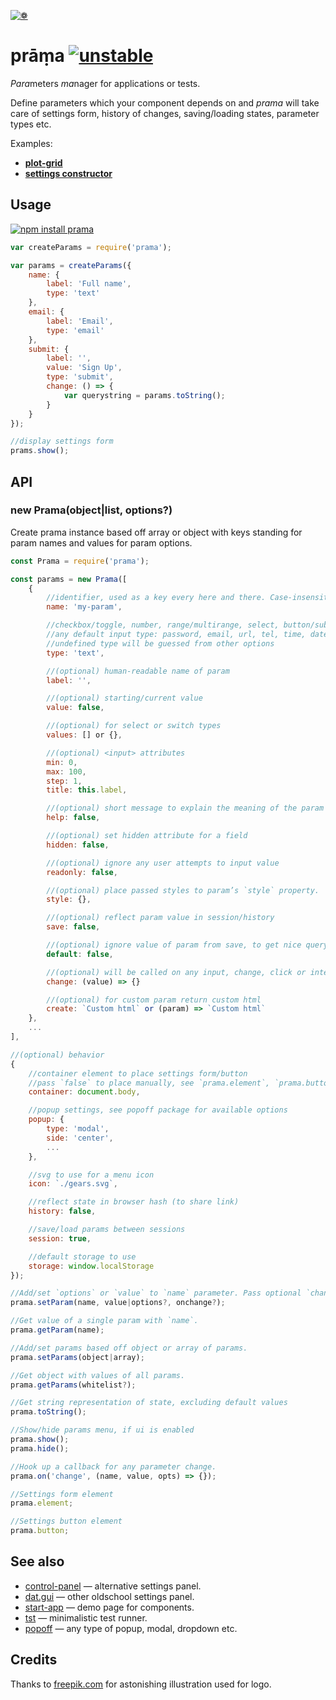 [![❁](https://dfcreative.github.io/prama/logo.png "❁")](https://dfcreative.github.io/prama)

# prāṃa [![unstable](http://badges.github.io/stability-badges/dist/unstable.svg)](http://github.com/badges/stability-badges)

<em>Para</em>meters <em>ma</em>nager for applications or tests.

Define parameters which your component depends on and _prama_ will take care of settings form, history of changes, saving/loading states, parameter types etc.

Examples:

* **[plot-grid](https://dfcreative.github.io/plot-grid)**
* **[settings constructor](https://dfcreative.github.io/prama)**

## Usage

[![npm install prama](https://nodei.co/npm/prama.png?mini=true)](https://npmjs.org/package/prama/)

```js
var createParams = require('prama');

var params = createParams({
	name: {
		label: 'Full name',
		type: 'text'
	},
	email: {
		label: 'Email',
		type: 'email'
	},
	submit: {
		label: '',
		value: 'Sign Up',
		type: 'submit',
		change: () => {
			var querystring = params.toString();
		}
	}
});

//display settings form
prams.show();
```

## API

### new Prama(object|list, options?)

Create prama instance based off array or object with keys standing for param names and values for param options.

```js
const Prama = require('prama');

const params = new Prama([
	{
		//identifier, used as a key every here and there. Case-insensitive.
		name: 'my-param',

		//checkbox/toggle, number, range/multirange, select, button/submit, radio/switch
		//any default input type: password, email, url, tel, time, date, week
		//undefined type will be guessed from other options
		type: 'text',

		//(optional) human-readable name of param
		label: '',

		//(optional) starting/current value
		value: false,

		//(optional) for select or switch types
		values: [] or {},

		//(optional) <input> attributes
		min: 0,
		max: 100,
		step: 1,
		title: this.label,

		//(optional) short message to explain the meaning of the param
		help: false,

		//(optional) set hidden attribute for a field
		hidden: false,

		//(optional) ignore any user attempts to input value
		readonly: false,

		//(optional) place passed styles to param’s `style` property.
		style: {},

		//(optional) reflect param value in session/history
		save: false,

		//(optional) ignore value of param from save, to get nice querystirng. By default defined from value.
		default: false,

		//(optional) will be called on any input, change, click or interaction event
		change: (value) => {}

		//(optional) for custom param return custom html
		create: `Custom html` or (param) => `Custom html`
	},
	...
],

//(optional) behavior
{
	//container element to place settings form/button
	//pass `false` to place manually, see `prama.element`, `prama.button`
	container: document.body,

	//popup settings, see popoff package for available options
	popup: {
		type: 'modal',
		side: 'center',
		...
	},

	//svg to use for a menu icon
	icon: `./gears.svg`,

	//reflect state in browser hash (to share link)
	history: false,

	//save/load params between sessions
	session: true,

	//default storage to use
	storage: window.localStorage
});

//Add/set `options` or `value` to `name` parameter. Pass optional `change` callback.
prama.setParam(name, value|options?, onchange?);

//Get value of a single param with `name`.
prama.getParam(name);

//Add/set params based off object or array of params.
prama.setParams(object|array);

//Get object with values of all params.
prama.getParams(whitelist?);

//Get string representation of state, excluding default values
prama.toString();

//Show/hide params menu, if ui is enabled
prama.show();
prama.hide();

//Hook up a callback for any parameter change.
prama.on('change', (name, value, opts) => {});

//Settings form element
prama.element;

//Settings button element
prama.button;
```

## See also

* [control-panel](https://github.com/freeman-lab/control-panel) — alternative settings panel.
* [dat.gui](https://github.com/dataarts/dat.gui) — other oldschool settings panel.
* [start-app](https://github.com/dfcreative/start-app) — demo page for components.
* [tst](https://github.com/dfcreative/tst) — minimalistic test runner.
* [popoff](https://github.com/dfcreative/popoff) — any type of popup, modal, dropdown etc.

## Credits

Thanks to [freepik.com](http://www.freepik.com/free-vector/flower-mandala-ornaments_714316.htm#term=mandala&page=1&position=12) for astonishing illustration used for logo.
